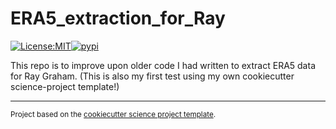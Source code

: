 ERA5_extraction_for_Ray
==============================

[![License:MIT](https://img.shields.io/badge/License-MIT-lightgray.svg?style=flt-square)](https://opensource.org/licenses/MIT)[![pypi](https://img.shields.io/pypi/v/era5_extraction_for_ray.svg)](https://pypi.org/project/era5_extraction_for_ray)



This repo is to improve upon older code I had written to extract ERA5 data for Ray Graham.  (This is also my first test using my own cookiecutter science-project template!)

--------

<p><small>Project based on the <a target="_blank" href="https://github.com/jbusecke/cookiecutter-science-project">cookiecutter science project template</a>.</small></p>
